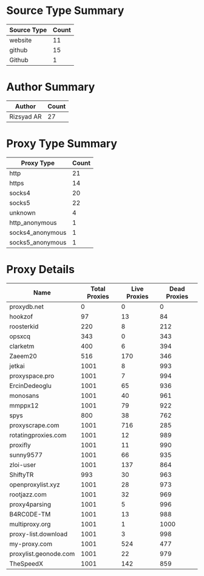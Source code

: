 # Source Type Summary

| Source Type | Count |
|-------------|-------|
| website | 11 |
| github | 15 |
| Github | 1 |


# Author Summary

| Author | Count |
|--------|-------|
| Rizsyad AR | 27 |


# Proxy Type Summary

| Proxy Type | Count |
|------------|-------|
| http | 21 |
| https | 14 |
| socks4 | 20 |
| socks5 | 22 |
| unknown | 4 |
| http_anonymous | 1 |
| socks4_anonymous | 1 |
| socks5_anonymous | 1 |


# Proxy Details

| Name | Total Proxies | Live Proxies | Dead Proxies |
|------|---------------|--------------|---------------|
| proxydb.net | 0 | 0 | 0 |
| hookzof | 97 | 13 | 84 |
| roosterkid | 220 | 8 | 212 |
| opsxcq | 343 | 0 | 343 |
| clarketm | 400 | 6 | 394 |
| Zaeem20 | 516 | 170 | 346 |
| jetkai | 1001 | 8 | 993 |
| proxyspace.pro | 1001 | 7 | 994 |
| ErcinDedeoglu | 1001 | 65 | 936 |
| monosans | 1001 | 40 | 961 |
| mmppx12 | 1001 | 79 | 922 |
| spys | 800 | 38 | 762 |
| proxyscrape.com | 1001 | 716 | 285 |
| rotatingproxies.com | 1001 | 12 | 989 |
| proxifly | 1001 | 11 | 990 |
| sunny9577 | 1001 | 66 | 935 |
| zloi-user | 1001 | 137 | 864 |
| ShiftyTR | 993 | 30 | 963 |
| openproxylist.xyz | 1001 | 28 | 973 |
| rootjazz.com | 1001 | 32 | 969 |
| proxy4parsing | 1001 | 5 | 996 |
| B4RC0DE-TM | 1001 | 13 | 988 |
| multiproxy.org | 1001 | 1 | 1000 |
| proxy-list.download | 1001 | 3 | 998 |
| my-proxy.com | 1001 | 524 | 477 |
| proxylist.geonode.com | 1001 | 22 | 979 |
| TheSpeedX | 1001 | 142 | 859 |
